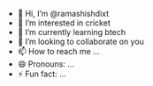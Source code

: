 - 👋 Hi, I’m @ramashishdixt 
- 👀 I’m interested in cricket
- 🌱 I’m currently learning btech 
- 💞️ I’m looking to collaborate on you
- 📫 How to reach me ...
- 😄 Pronouns: ...
- ⚡ Fun fact: ...

<!---
ramashish24/ramashish24 is a ✨ special ✨ repository because its `README.md` (this file) appears on your GitHub profile.
You can click the Preview link to take a look at your changes.
--->
